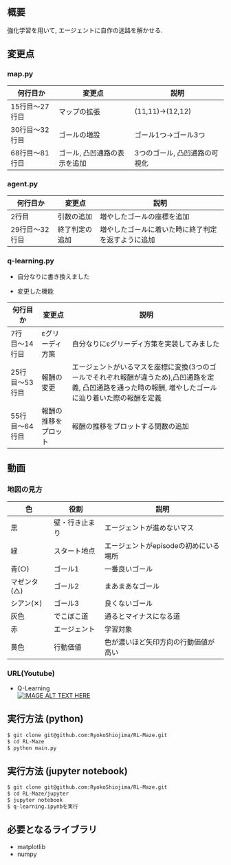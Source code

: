 ## 概要
強化学習を用いて, エージェントに自作の迷路を解かせる.

## 変更点
### map.py
| 何行目か       | 変更点                       | 説明                          | 
| -------------- | ---------------------------- | ----------------------------- | 
| 15行目〜27行目 | マップの拡張                 | (11,11)→(12,12)              | 
| 30行目〜32行目 | ゴールの増設                 | ゴール1つ→ゴール3つ          | 
| 68行目〜81行目 | ゴール, 凸凹通路の表示を追加 | 3つのゴール, 凸凹通路の可視化 | 

### agent.py
| 何行目か       | 変更点         | 説明                                               |
| -------------- | -------------- | -------------------------------------------------- |
| 2行目          | 引数の追加     | 増やしたゴールの座標を追加                         |
| 29行目〜32行目 | 終了判定の追加 | 増やしたゴールに着いた時に終了判定を返すように追加 |

### q-learning.py
 - 自分なりに書き換えました

 - 変更した機能

| 何行目か       | 変更点               | 説明                                                                                                                                                       | 
| -------------- | -------------------- | ---------------------------------------------------------------------------------------------------------------------------------------------------------- | 
| 7行目〜14行目  | εグリーディ方策     | 自分なりにεグリーディ方策を実装してみました                                                                                                               | 
| 25行目〜53行目 | 報酬の変更           | エージェントがいるマスを座標に変換(3つのゴールでそれぞれ報酬が違うため),凸凹通路を定義, 凸凹通路を通った時の報酬, 増やしたゴールに辿り着いた際の報酬を定義 | 
| 55行目〜64行目 | 報酬の推移をプロット | 報酬の推移をプロットする関数の追加                                                                                                                         | 

## 動画
### 地図の見方
| 色           | 役割           | 説明                                  | 
| ------------ | -------------- | ------------------------------------- | 
| 黒           | 壁・行き止まり | エージェントが進めないマス            | 
| 緑           | スタート地点   | エージェントがepisodeの初めにいる場所 | 
| 青(○)       | ゴール1        | 一番良いゴール                        | 
| マゼンタ(△) | ゴール2        | まあまあなゴール                      | 
| シアン(✕)   | ゴール3        | 良くないゴール                        | 
| 灰色         | でこぼこ道     | 通るとマイナスになる道                | 
| 赤           | エージェント   | 学習対象                              | 
| 黄色         | 行動価値       | 色が濃いほど矢印方向の行動価値が高い  | 

### URL(Youtube)
- Q-Learning\
[![IMAGE ALT TEXT HERE](http://img.youtube.com/vi/vxi46-EhQ_s/0.jpg)](https://youtu.be/vxi46-EhQ_s)


## 実行方法 (python)
```sh
$ git clone git@github.com:RyokoShiojima/RL-Maze.git
$ cd RL-Maze
$ python main.py 
```

## 実行方法 (jupyter notebook)
```sh
$ git clone git@github.com:RyokoShiojima/RL-Maze.git
$ cd RL-Maze/jupyter
$ jupyter notebook 
$ q-learning.ipynbを実行
```

## 必要となるライブラリ 
* matplotlib
* numpy
